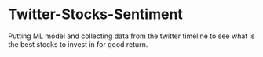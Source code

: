 # Twitter-Stocks-Sentiment
Putting ML model and collecting data from the twitter timeline to see what is the best stocks to invest in for good return.
